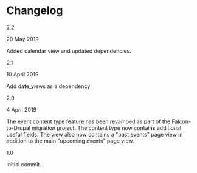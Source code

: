 Changelog
=========

2.2

20 May 2019

Added calendar view and updated dependencies.


2.1

10 April 2019

Add date_views as a dependency


2.0

4 April 2019

The event content type feature has been revamped as part of the Falcon-to-Drupal migration project.
The content type now contains additional useful fields.
The view also now contains a "past events" page view in addition to the main "upcoming events" page view.


1.0

Initial commit.

